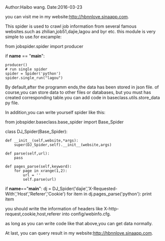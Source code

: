 Author:Haibo wang.
Date:2016-03-23

you can visit me in my website:http://hbnnlove.sinaapp.com.




This spider is used to crawl job information from several famous websites.such as zhilian,job51,dajie,lagou and byr etc.
this module is very simple to use.for excample:

 from jobspider.spider import producer

 if __name__ == "__main__":

    producer()
    # run single spider
    spider = Spider('python')
	spider.single_run("lagou")



 By default,after the programm ends,the data has been stored in json file. of course,you can store data to other files or databases,
 but you must has created corresponding table.you can add code in baseclass.utils.store_data py file.


 In addition,you can write yourself spider like this:

 from jobspider.baseclass.base_spider import Base_Spider

 class DJ_Spider(Base_Spider):

    def __init__(self,website,*args):
        super(DJ_Spider,self).__init__(website,args)

    def parse(self,url):
        pass

    def pages_parse(self,keyword):
        for page in xrange(1,2):
            url = ''
            self.parse(url)


 if __name__=="__main__":
    dj = DJ_Spider('dajie','X-Requested-With','Host','Referer','Cookie')
    for item in dj.pages_parse('python'):
        print item



 you should write the information of headers like X-http-request,cookie,host,referer into config/webinfo.cfg.

 as long as you can write code like that above,you can get data normally.





At last, you can query result in my website:http://hbnnlove.sinaapp.com.

